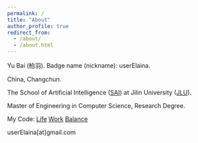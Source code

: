 ```yaml
---
permalink: /
title: "About"
author_profile: true
redirect_from: 
  - /about/
  - /about.html
---
```


Yu Bai (柏羽). Badge name (nickname): userElaina.

China, Changchun.
<!-- 中国(内地), 长春. -->

The School of Artificial Intelligence ([SAI](https://sai.jlu.edu.cn/en/index.htm)) at Jilin University ([JLU](https://www.jlu.edu.cn/#)).
<!-- 吉林大学人工智能学院. -->

Master of Engineering in Computer Science, Research Degree.
<!-- 工学, 计算机科学与技术, 学术(研究型)硕士, 在读. -->

My Code: [Life](https://github.com/userElaina) [Work](https://github.com/workelaina) [Balance](https://git.mil)

userElaina[at]gmail.com
